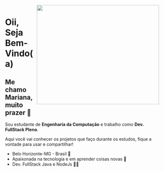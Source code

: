 <img align="right" src="https://i.imgur.com/5PdKl64.png" width="400" height="324">

<h1>Oii, Seja Bem-Vindo(a)</h1>
<h2>Me chamo Mariana, muito prazer 👋</h2>

<p>Sou estudante de <b>Engenharia da Computação</b> e trabalho como <b>Dev. FullStack Pleno</b>.</p>
<p>Aqui você vai conhecer os projetos que faço durante os estudos, fique a vontade para usar e compartilhar!</p>

- Belo Horizonte-MG - Brasil 🏡 
- Apaixonada na tecnologia e em aprender coisas novas 💜
- Dev. FullStack Java e NodeJs 👩‍💻
